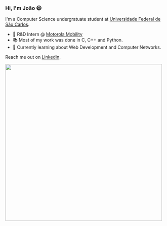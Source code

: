 ### Hi, I'm João 😄 
I'm a Computer Science undergratuate student at [Universidade Federal de São Carlos](https://www2.ufscar.br/).

- 💼  R&D Intern @ [Motorola Mobility](http://motorola.com/)
- 📚  Most of my work was done in C, C++ and Python.
- 📓  Currently learning about Web Development and Computer Networks.

Reach me out on [Linkedin](https://www.linkedin.com/in/joaovicmendes/).

<center><img width="495px" align="left" src="https://github-readme-stats.vercel.app/api?username=joaovicmendes&theme=buefy"/></center>

<!--
**joaovicmendes/joaovicmendes** is a ✨ _special_ ✨ repository because its `README.md` (this file) appears on your GitHub profile.

Here are some ideas to get you started:

- 🔭 I’m currently working on ...
- 🌱 I’m currently learning ...
- 👯 I’m looking to collaborate on ...
- 🤔 I’m looking for help with ...
- 💬 Ask me about ...
- 📫 How to reach me: ...
- 😄 Pronouns: ...
- ⚡ Fun fact: ...
-->
